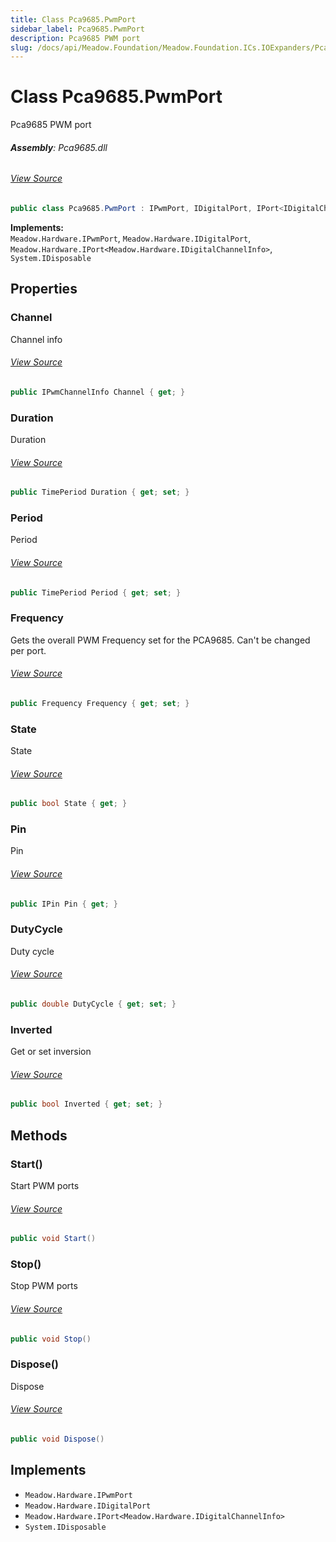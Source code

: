 ```yaml
---
title: Class Pca9685.PwmPort
sidebar_label: Pca9685.PwmPort
description: Pca9685 PWM port
slug: /docs/api/Meadow.Foundation/Meadow.Foundation.ICs.IOExpanders/Pca9685.PwmPort
---
```

# Class Pca9685.PwmPort
Pca9685 PWM port

###### **Assembly**: Pca9685.dll
###### [View Source](https://github.com/WildernessLabs/Meadow.Foundation.git/blob/develop/Source/Meadow.Foundation.Peripherals/ICs.IOExpanders.Pca9685/Driver/Pca9685.PwmPort.cs#L13)
```csharp title="Declaration"
public class Pca9685.PwmPort : IPwmPort, IDigitalPort, IPort<IDigitalChannelInfo>, IDisposable
```
**Implements:**  
`Meadow.Hardware.IPwmPort`, `Meadow.Hardware.IDigitalPort`, `Meadow.Hardware.IPort<Meadow.Hardware.IDigitalChannelInfo>`, `System.IDisposable`

## Properties
### Channel
Channel info
###### [View Source](https://github.com/WildernessLabs/Meadow.Foundation.git/blob/develop/Source/Meadow.Foundation.Peripherals/ICs.IOExpanders.Pca9685/Driver/Pca9685.PwmPort.cs#L24)
```csharp title="Declaration"
public IPwmChannelInfo Channel { get; }
```
### Duration
Duration
###### [View Source](https://github.com/WildernessLabs/Meadow.Foundation.git/blob/develop/Source/Meadow.Foundation.Peripherals/ICs.IOExpanders.Pca9685/Driver/Pca9685.PwmPort.cs#L31)
```csharp title="Declaration"
public TimePeriod Duration { get; set; }
```
### Period
Period
###### [View Source](https://github.com/WildernessLabs/Meadow.Foundation.git/blob/develop/Source/Meadow.Foundation.Peripherals/ICs.IOExpanders.Pca9685/Driver/Pca9685.PwmPort.cs#L44)
```csharp title="Declaration"
public TimePeriod Period { get; set; }
```
### Frequency
Gets the overall PWM Frequency set for the PCA9685. Can't be changed per port.
###### [View Source](https://github.com/WildernessLabs/Meadow.Foundation.git/blob/develop/Source/Meadow.Foundation.Peripherals/ICs.IOExpanders.Pca9685/Driver/Pca9685.PwmPort.cs#L53)
```csharp title="Declaration"
public Frequency Frequency { get; set; }
```
### State
State
###### [View Source](https://github.com/WildernessLabs/Meadow.Foundation.git/blob/develop/Source/Meadow.Foundation.Peripherals/ICs.IOExpanders.Pca9685/Driver/Pca9685.PwmPort.cs#L62)
```csharp title="Declaration"
public bool State { get; }
```
### Pin
Pin
###### [View Source](https://github.com/WildernessLabs/Meadow.Foundation.git/blob/develop/Source/Meadow.Foundation.Peripherals/ICs.IOExpanders.Pca9685/Driver/Pca9685.PwmPort.cs#L67)
```csharp title="Declaration"
public IPin Pin { get; }
```
### DutyCycle
Duty cycle
###### [View Source](https://github.com/WildernessLabs/Meadow.Foundation.git/blob/develop/Source/Meadow.Foundation.Peripherals/ICs.IOExpanders.Pca9685/Driver/Pca9685.PwmPort.cs#L72)
```csharp title="Declaration"
public double DutyCycle { get; set; }
```
### Inverted
Get or set inversion
###### [View Source](https://github.com/WildernessLabs/Meadow.Foundation.git/blob/develop/Source/Meadow.Foundation.Peripherals/ICs.IOExpanders.Pca9685/Driver/Pca9685.PwmPort.cs#L85)
```csharp title="Declaration"
public bool Inverted { get; set; }
```
## Methods
### Start()
Start PWM ports
###### [View Source](https://github.com/WildernessLabs/Meadow.Foundation.git/blob/develop/Source/Meadow.Foundation.Peripherals/ICs.IOExpanders.Pca9685/Driver/Pca9685.PwmPort.cs#L127)
```csharp title="Declaration"
public void Start()
```
### Stop()
Stop PWM ports
###### [View Source](https://github.com/WildernessLabs/Meadow.Foundation.git/blob/develop/Source/Meadow.Foundation.Peripherals/ICs.IOExpanders.Pca9685/Driver/Pca9685.PwmPort.cs#L182)
```csharp title="Declaration"
public void Stop()
```
### Dispose()
Dispose
###### [View Source](https://github.com/WildernessLabs/Meadow.Foundation.git/blob/develop/Source/Meadow.Foundation.Peripherals/ICs.IOExpanders.Pca9685/Driver/Pca9685.PwmPort.cs#L191)
```csharp title="Declaration"
public void Dispose()
```

## Implements

* `Meadow.Hardware.IPwmPort`
* `Meadow.Hardware.IDigitalPort`
* `Meadow.Hardware.IPort<Meadow.Hardware.IDigitalChannelInfo>`
* `System.IDisposable`
